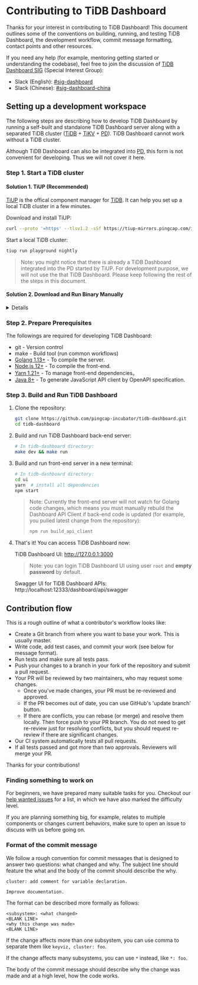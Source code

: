 # Contributing to TiDB Dashboard

Thanks for your interest in contributing to TiDB Dashboard! This document outlines some of the conventions on building, running, and testing TiDB Dashboard, the development workflow, commit message formatting, contact points and other resources.

If you need any help (for example, mentoring getting started or understanding the codebase), feel free to join the discussion of [TiDB Dashboard SIG] (Special Interest Group):

- Slack (English): [#sig-dashboard](https://tidbcommunity.slack.com/messages/sig-dashboard)
- Slack (Chinese): [#sig-dashboard-china](https://tidbcommunity.slack.com/messages/sig-dashboard-china)

## Setting up a development workspace

The following steps are describing how to develop TiDB Dashboard by running a self-built and standalone TiDB Dashboard server along with a separated TiDB cluster ([TiDB] + [TiKV] + [PD]). TiDB Dashboard cannot work without a TiDB cluster.

Although TiDB Dashboard can also be integrated into [PD], this form is not convenient for developing. Thus we will not cover it here.

### Step 1. Start a TiDB cluster

#### Solution 1. TiUP (Recommended)

[TiUP] is the offical component manager for [TiDB]. It can help you set up a local TiDB cluster in a few minutes.

Download and install TiUP:

```bash
curl --proto '=https' --tlsv1.2 -sSf https://tiup-mirrors.pingcap.com/install.sh | sh
```

Start a local TiDB cluster:

```bash
tiup run playground nightly
```

> Note: you might notice that there is already a TiDB Dashboard integrated into the PD started by TiUP. For development purpose, we will not use the that TiDB Dashboard. Please keep following the rest of the steps in this document.

#### Solution 2. Download and Run Binary Manually

<details>

Alternatively, you can deploy a cluster with binary files manually.

1. Download binaries

   Linux:

   ```bash
   mkdir tidb_cluster
   cd tidb_cluster
   wget https://download.pingcap.org/tidb-latest-linux-amd64.tar.gz
   tar -xzf tidb-latest-linux-amd64.tar.gz
   cd tidb-latest-linux-amd64
   ```

   MacOS:

   ```bash
   mkdir tidb_cluster
   cd tidb_cluster
   wget https://download.pingcap.org/tidb-nightly-darwin-amd64.tar.gz
   wget https://download.pingcap.org/tikv-nightly-darwin-amd64.tar.gz
   wget https://download.pingcap.org/pd-nightly-darwin-amd64.tar.gz
   mkdir tidb-nightly-darwin-amd64
   tar -xzf tidb-nightly-darwin-amd64.tar.gz -C tidb-nightly-darwin-amd64 --strip-components=1
   tar -xzf tikv-nightly-darwin-amd64.tar.gz -C tidb-nightly-darwin-amd64 --strip-components=1
   tar -xzf pd-nightly-darwin-amd64.tar.gz -C tidb-nightly-darwin-amd64 --strip-components=1
   cd tidb-nightly-darwin-amd64
   ```

2. Start a PD server

   ```bash
   ./bin/pd-server --name=pd --data-dir=pd --client-urls=http://127.0.0.1:2379 --log-file=pd.log
   # Now pd-server is listen on port 2379
   ```

3. Start a TiKV server

   Open a new terminal:

   ```bash
   ./bin/tikv-server --addr="127.0.0.1:20160" --pd-endpoints="127.0.0.1:2379" --data-dir=tikv --log-file=./tikv.log
   # Now tikv-server is listen on port 20160
   ```

4. Start a TiDB server

   Open a new terminal:

   ```bash
   ./bin/tidb-server --store=tikv --path="127.0.0.1:2379" --log-file=tidb.log
   # Now tidb-server is listen on port 4000
   ```

5. Use mysql-client to check everything works fine:

   ```bash
   mysql -h 127.0.0.1 -P 4000 -uroot
   ```

</details>

### Step 2. Prepare Prerequisites

The followings are required for developing TiDB Dashboard:

- git - Version control
- make - Build tool (run common workflows)
- [Golang 1.13+](https://golang.org/) - To compile the server.
- [Node.js 12+](https://nodejs.org/) - To compile the front-end.
- [Yarn 1.21+](https://classic.yarnpkg.com/en/docs/install) - To manage front-end dependencies。
- [Java 8+](https://www.java.com/ES/download/) - To generate JavaScript API client by OpenAPI specification.

### Step 3. Build and Run TiDB Dashboard

1. Clone the repository:

   ```bash
   git clone https://github.com/pingcap-incubator/tidb-dashboard.git
   cd tidb-dashboard
   ```

2. Build and run TiDB Dashboard back-end server:

   ```bash
   # In tidb-dashboard directory:
   make dev && make run
   ```

3. Build and run front-end server in a new terminal:

   ```bash
   # In tidb-dashboard directory:
   cd ui
   yarn  # install all dependencies
   npm start
   ```

   > Note: Currently the front-end server will not watch for Golang code changes, which means you must manually rebuild the Dashboard API Client if back-end code is updated (for example, you pulled latest change from the repository):
   >
   > ```bash
   > npm run build_api_client
   > ```

4. That's it! You can access TiDB Dashboard now:

   TiDB Dashboard UI: http://127.0.0.1:3000

   > Note: you can login TiDB Dashboard UI using user `root` and **empty password** by default.

   Swagger UI for TiDB Dashboard APIs: http://localhost:12333/dashboard/api/swagger

## Contribution flow

This is a rough outline of what a contributor's workflow looks like:

- Create a Git branch from where you want to base your work. This is usually master.
- Write code, add test cases, and commit your work (see below for message format).
- Run tests and make sure all tests pass.
- Push your changes to a branch in your fork of the repository and submit a pull request.
- Your PR will be reviewed by two maintainers, who may request some changes.
  - Once you've made changes, your PR must be re-reviewed and approved.
  - If the PR becomes out of date, you can use GitHub's 'update branch' button.
  - If there are conflicts, you can rebase (or merge) and resolve them locally. Then force push to your PR branch.
    You do not need to get re-review just for resolving conflicts, but you should request re-review if there are significant changes.
- Our CI system automatically tests all pull requests.
- If all tests passed and got more than two approvals. Reviewers will merge your PR.

Thanks for your contributions!

### Finding something to work on

For beginners, we have prepared many suitable tasks for you. Checkout our [help wanted issues](https://github.com/pingcap-incubator/tidb-dashboard/issues?q=is%3Aopen+label%3Astatus%2Fhelp-wanted+sort%3Aupdated-desc) for a list, in which we have also marked the difficulty level.

If you are planning something big, for example, relates to multiple components or changes current behaviors, make sure to open an issue to discuss with us before going on.

### Format of the commit message

We follow a rough convention for commit messages that is designed to answer two
questions: what changed and why. The subject line should feature the what and
the body of the commit should describe the why.

```plain
cluster: add comment for variable declaration.

Improve documentation.
```

The format can be described more formally as follows:

```plain
<subsystem>: <what changed>
<BLANK LINE>
<why this change was made>
<BLANK LINE>
```

If the change affects more than one subsystem, you can use comma to separate them like `keyviz, cluster: foo`.

If the change affects many subsystems, you can use `*` instead, like `*: foo`.

The body of the commit message should describe why the change was made and at a high level, how the code works.

[tidb dashboard sig]: https://github.com/pingcap/community/tree/master/special-interest-groups/sig-dashboard
[pd]: https://github.com/pingcap/pd
[tidb]: https://github.com/pingcap/tidb
[tikv]: https://github.com/tikv/tikv
[tiup]: https://tiup.io
